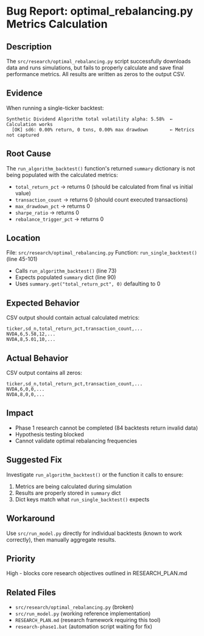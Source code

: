# Bug Report: optimal_rebalancing.py Metrics Calculation

## Description
The `src/research/optimal_rebalancing.py` script successfully downloads data and runs simulations, but fails to properly calculate and save final performance metrics. All results are written as zeros to the output CSV.

## Evidence
When running a single-ticker backtest:
```
Synthetic Dividend Algorithm total volatility alpha: 5.58%  ← Calculation works
  [OK] sd6: 0.00% return, 0 txns, 0.00% max drawdown        ← Metrics not captured
```

## Root Cause
The `run_algorithm_backtest()` function's returned `summary` dictionary is not being populated with the calculated metrics:
- `total_return_pct` → returns 0 (should be calculated from final vs initial value)
- `transaction_count` → returns 0 (should count executed transactions)
- `max_drawdown_pct` → returns 0
- `sharpe_ratio` → returns 0
- `rebalance_trigger_pct` → returns 0

## Location
File: `src/research/optimal_rebalancing.py`
Function: `run_single_backtest()` (line 45-101)
- Calls `run_algorithm_backtest()` (line 73)
- Expects populated `summary` dict (line 90)
- Uses `summary.get("total_return_pct", 0)` defaulting to 0

## Expected Behavior
CSV output should contain actual calculated metrics:
```csv
ticker,sd_n,total_return_pct,transaction_count,...
NVDA,6,5.58,12,...
NVDA,8,5.01,10,...
```

## Actual Behavior
CSV output contains all zeros:
```csv
ticker,sd_n,total_return_pct,transaction_count,...
NVDA,6,0,0,...
NVDA,8,0,0,...
```

## Impact
- Phase 1 research cannot be completed (84 backtests return invalid data)
- Hypothesis testing blocked
- Cannot validate optimal rebalancing frequencies

## Suggested Fix
Investigate `run_algorithm_backtest()` or the function it calls to ensure:
1. Metrics are being calculated during simulation
2. Results are properly stored in `summary` dict
3. Dict keys match what `run_single_backtest()` expects

## Workaround
Use `src/run_model.py` directly for individual backtests (known to work correctly), then manually aggregate results.

## Priority
High - blocks core research objectives outlined in RESEARCH_PLAN.md

## Related Files
- `src/research/optimal_rebalancing.py` (broken)
- `src/run_model.py` (working reference implementation)
- `RESEARCH_PLAN.md` (research framework requiring this tool)
- `research-phase1.bat` (automation script waiting for fix)
